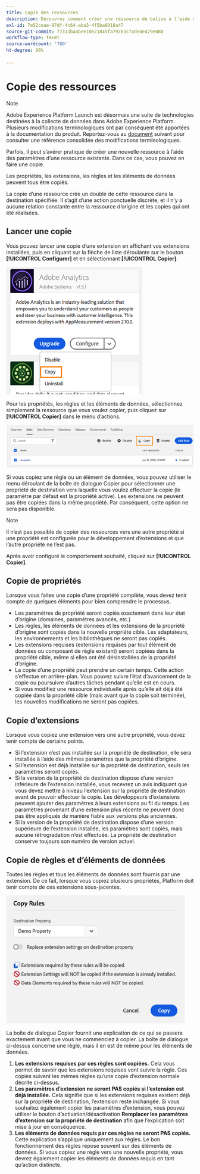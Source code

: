 ```yaml
---
title: Copie des ressources
description: Découvrez comment créer une ressource de balise à lʼaide des paramètres dʼune ressource de balise existante dans Adobe Experience Platform.
exl-id: 7e52ceae-97df-4c64-aba3-4f5ba6018a47
source-git-commit: 77313baabee10e21845fa79763c7ade4e479e080
workflow-type: tm+mt
source-wordcount: '780'
ht-degree: 96%

---
```


# Copie des ressources

>[!NOTE]
>
>Adobe Experience Platform Launch est désormais une suite de technologies destinées à la collecte de données dans Adobe Experience Platform. Plusieurs modifications terminologiques ont par conséquent été apportées à la documentation du produit. Reportez-vous au [document](../../term-updates.md) suivant pour consulter une référence consolidée des modifications terminologiques.

Parfois, il peut s’avérer pratique de créer une nouvelle ressource à l’aide des paramètres d’une ressource existante. Dans ce cas, vous pouvez en faire une copie.

Les propriétés, les extensions, les règles et les éléments de données peuvent tous être copiés.

La copie d’une ressource crée un double de cette ressource dans la destination spécifiée. Il s’agit d’une action ponctuelle discrète, et il n’y a aucune relation constante entre la ressource d’origine et les copies qui ont été réalisées.

## Lancer une copie

Vous pouvez lancer une copie d’une extension en affichant vos extensions installées, puis en cliquant sur la flèche de liste déroulante sur le bouton **[!UICONTROL Configurer]** et en sélectionnant **[!UICONTROL Copier]**.

![Copie de l’extension Analytics](../../images/copy-initiate-extension.png)

Pour les propriétés, les règles et les éléments de données, sélectionnez simplement la ressource que vous voulez copier, puis cliquez sur **[!UICONTROL Copier]** dans le menu d’actions.

![Copie de ma règle Analytics](../../images/copy-initiate-rule.png)

Si vous copiez une règle ou un élément de données, vous pouvez utiliser le menu déroulant de la boîte de dialogue Copier pour sélectionner une propriété de destination vers laquelle vous voulez effectuer la copie (le paramètre par défaut est la propriété active). Les extensions ne peuvent pas être copiées dans la même propriété. Par conséquent, cette option ne sera pas disponible.

>[!NOTE]
>
>Il n’est pas possible de copier des ressources vers une autre propriété si une propriété est configurée pour le développement d’extensions et que l’autre propriété ne l’est pas.

Après avoir configuré le comportement souhaité, cliquez sur **[!UICONTROL Copier]**.

## Copie de propriétés

Lorsque vous faites une copie d’une propriété complète, vous devez tenir compte de quelques éléments pour bien comprendre le processus.

* Les paramètres de propriété seront copiés exactement dans leur état d’origine (domaines, paramètres avancés, etc.)
* Les règles, les éléments de données et les extensions de la propriété d’origine sont copiés dans la nouvelle propriété cible. Les adaptateurs, les environnements et les bibliothèques ne seront pas copiés.
* Les extensions requises (extensions requises par tout élément de données ou composant de règle existant) seront copiées dans la propriété cible, même si elles ont été désinstallées de la propriété d’origine.
* La copie d’une propriété peut prendre un certain temps. Cette action s’effectue en arrière-plan. Vous pouvez suivre l’état d’avancement de la copie ou poursuivre d’autres tâches pendant qu’elle est en cours.
* Si vous modifiez une ressource individuelle après qu’elle ait déjà été copiée dans la propriété cible (mais avant que la copie soit terminée), les nouvelles modifications ne seront pas copiées.

## Copie d’extensions

Lorsque vous copiez une extension vers une autre propriété, vous devez tenir compte de certains points.

* Si l’extension n’est pas installée sur la propriété de destination, elle sera installée à l’aide des mêmes paramètres que la propriété d’origine.
* Si l’extension est déjà installée sur la propriété de destination, seuls les paramètres seront copiés.
* Si la version de la propriété de destination dispose d’une version inférieure de l’extension installée, vous recevrez un avis indiquant que vous devez mettre à niveau l’extension sur la propriété de destination avant de pouvoir effectuer la copie. Les développeurs d’extensions peuvent ajouter des paramètres à leurs extensions au fil du temps. Les paramètres provenant d’une extension plus récente ne peuvent donc pas être appliqués de manière fiable aux versions plus anciennes.
* Si la version de la propriété de destination dispose d’une version supérieure de l’extension installée, les paramètres sont copiés, mais aucune rétrogradation n’est effectuée. La propriété de destination conserve toujours son numéro de version actuel.

## Copie de règles et d’éléments de données

Toutes les règles et tous les éléments de données sont fournis par une extension. De ce fait, lorsque vous copiez plusieurs propriétés, Platform doit tenir compte de ces extensions sous-jacentes.

![Copie d’une règle vers ma propriété de démonstration](../../images/copy-rules-dialog1.png)

La boîte de dialogue Copier fournit une explication de ce qui se passera exactement avant que vous ne commenciez à copier. La boîte de dialogue ci-dessus concerne une règle, mais il en est de même pour les éléments de données.

1. **Les extensions requises par ces règles sont copiées.** Cela vous permet de savoir que les extensions requises vont suivre la règle. Ces copies suivent les mêmes règles qu’une copie d’extension normale décrite ci-dessus.
1. **Les paramètres d’extension ne seront PAS copiés si l’extension est déjà installée.** Cela signifie que si les extensions requises existent déjà sur la propriété de destination, l’extension reste inchangée. Si vous souhaitez également copier les paramètres d’extension, vous pouvez utiliser le bouton d’activation/désactivation **Remplacer les paramètres d’extension sur la propriété de destination** afin que l’explication soit mise à jour en conséquence.
1. **Les éléments de données requis par ces règles ne seront PAS copiés.** Cette explication s’applique uniquement aux règles. Le bon fonctionnement des règles repose souvent sur des éléments de données. Si vous copiez une règle vers une nouvelle propriété, vous devrez également copier les éléments de données requis en tant qu’action distincte.

